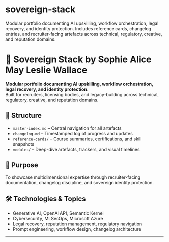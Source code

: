 # sovereign-stack
Modular portfolio documenting AI upskilling, workflow orchestration, legal recovery, and identity protection. Includes reference cards, changelog entries, and recruiter-facing artefacts across technical, regulatory, creative, and reputation domains.
# 🧠 Sovereign Stack by Sophie Alice May Leslie Wallace

**Modular portfolio documenting AI upskilling, workflow orchestration, legal recovery, and identity protection.**  
Built for recruiters, licensing bodies, and legacy-building across technical, regulatory, creative, and reputation domains.

## 📁 Structure

- `master-index.md` – Central navigation for all artefacts
- `changelog.md` – Timestamped log of progress and updates
- `reference-cards/` – Course summaries, certifications, and skill snapshots
- `modules/` – Deep-dive artefacts, trackers, and visual timelines

## 🎯 Purpose

To showcase multidimensional expertise through recruiter-facing documentation, changelog discipline, and sovereign identity protection.

## 🛠️ Technologies & Topics

- Generative AI, OpenAI API, Semantic Kernel
- Cybersecurity, MLSecOps, Microsoft Azure
- Legal recovery, reputation management, regulatory navigation
- Prompt engineering, workflow design, changelog architecture

---
